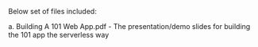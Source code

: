 Below set of files included:

a. Building A 101 Web App.pdf - The presentation/demo slides for building the 101 app the serverless way
